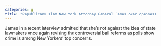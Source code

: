 ```yaml
---
categories: g
title: "Republicans slam New York Attorney General James over openness to amend bail reform again"
---
```

James in a recent interview admitted that she’s not against the idea of state lawmakers once again revising the controversial bail reforms as polls show crime is among New Yorkers’ top concerns.